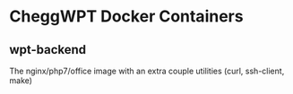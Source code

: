 # CheggWPT Docker Containers
## wpt-backend

The nginx/php7/office image with an extra couple utilities (curl, ssh-client, make)

